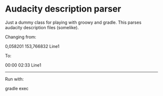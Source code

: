 # Audacity description parser #

Just a dummy class for playing with groowy and gradle. This parses audacity description files (somelike).

Changing from:

 0,058201        153,766832      Line1

To:

 00:00     02:33      Line1

- - -

Run with:

gradle exec

